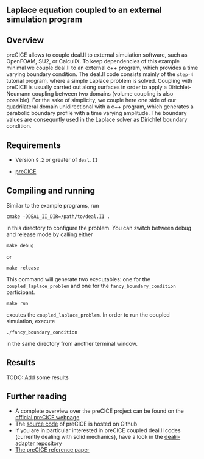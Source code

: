 Laplace equation coupled to an external simulation program
------------------------------------------
## Overview

preCICE allows to couple deal.II to external simulation software, such as OpenFOAM, SU2, or CalculiX. To keep dependencies of this example minimal we couple deal.II to an external c++ program, which provides a time varying boundary condition. The deal.II code consists mainly of the `step-4` tutorial program, where a simple Laplace problem is solved. Coupling with preCICE is usually carried out along surfaces in order to apply a Dirichlet-Neumann coupling between two domains (volume coupling is also possible). For the sake of simplicity, we couple here one side of our quadrilateral domain unidirectional with a c++ program, which generates a parabolic boundary profile with a time varying amplitude. The boundary values are consequntly used in the Laplace solver as Dirichlet boundary condition.

## Requirements

* Version `9.2` or greater of `deal.II`

* [preCICE](https://github.com/precice/precice/wiki#1-get-precice)

## Compiling and running

Similar to the example programs, run
```
cmake -DDEAL_II_DIR=/path/to/deal.II .
```
in this directory to configure the problem.
You can switch between debug and release mode by calling either
```
make debug
```
or
```
make release
```
This command will generate two executables: one for the `coupled_laplace_problem` and one for the `fancy_boundary_condition` participant.
```
make run
```
excutes the `coupled_laplace_problem`. In order to run the coupled simulation, execute
```
./fancy_boundary_condition
```
in the same directory from another terminal window.

## Results

TODO: Add some results

## Further reading

* A complete overview over the preCICE project can be found on the [official preCICE webpage](https://www.precice.org/)
* The [source code](https://github.com/precice/precice/) of preCICE is hosted on Github
* If you are in particular interested in preCICE coupled deal.II codes (currently dealing with solid mechanics), have a look in the [dealii-adapter repository](https://github.com/precice/dealii-adapter)
* [The preCICE reference paper](https://www.sciencedirect.com/science/article/abs/pii/S0045793016300974)
